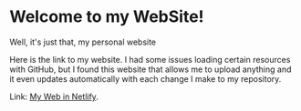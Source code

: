 # Welcome to my WebSite!
Well, it's just that, my personal website

Here is the link to my website. I had some issues loading certain resources with GitHub, but I found this website that allows me to upload anything and it even updates automatically with each change I make to my repository.

Link:  [My Web in Netlify](https://airtonescalante.netlify.app/).
